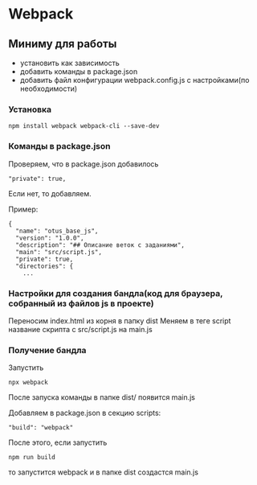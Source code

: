 # Webpack

## Миниму для работы
- установить как зависимость
- добавить команды в package.json
- добавить файл конфигурации webpack.config.js с настройками(по необходимости)

### Установка
```
npm install webpack webpack-cli --save-dev
```

### Команды в package.json
Проверяем, что в package.json добавилось
```
"private": true,
```
Если нет, то добавляем.

Пример:
```
{
  "name": "otus_base_js",
  "version": "1.0.0",
  "description": "## Описание веток с заданиями",
  "main": "src/script.js",
  "private": true,
  "directories": {
    ...
```

### Настройки для создания бандла(код для браузера, собранный из файлов js в проекте)
Переносим index.html из корня в папку dist
Меняем в теге script название скрипта c src/script.js на main.js

### Получение бандла
Запустить 
```
npx webpack
```
После запуска команды в папке dist/ появится main.js

Добавляем в package.json в секцию scripts:
```
"build": "webpack"
```

После этого, если запустить
```
npm run build
```
то запустится webpack и в папке dist создастся main.js